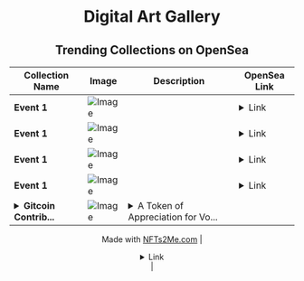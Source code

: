 <div align="center">

# Digital Art Gallery

## Trending Collections on OpenSea

| Collection Name                       | Image                                                                                     | Description                       | OpenSea Link                                                                                          |
|---------------------------------------|-------------------------------------------------------------------------------------------|-----------------------------------|--------------------------------------------------------------------------------------------------------|
| **Event 1** | ![Image](https://i.seadn.io/s/raw/files/9e738939485c3814870a68341a8049b7.jpg?w=500&auto=format?w=200&auto=format) |  | <details><summary>Link</summary>[Event 1](https://opensea.io/collection/event-1-30741)</details> |
| **Event 1** | ![Image](https://i.seadn.io/s/raw/files/9e738939485c3814870a68341a8049b7.jpg?w=500&auto=format?w=200&auto=format) |  | <details><summary>Link</summary>[Event 1](https://opensea.io/collection/event-1-30740)</details> |
| **Event 1** | ![Image](https://i.seadn.io/s/raw/files/9e738939485c3814870a68341a8049b7.jpg?w=500&auto=format?w=200&auto=format) |  | <details><summary>Link</summary>[Event 1](https://opensea.io/collection/event-1-30739)</details> |
| **Event 1** | ![Image](https://i.seadn.io/s/raw/files/9e738939485c3814870a68341a8049b7.jpg?w=500&auto=format?w=200&auto=format) |  | <details><summary>Link</summary>[Event 1](https://opensea.io/collection/event-1-30738)</details> |
| **<details><summary>Gitcoin Contrib...</summary>Gitcoin Contributor</details>** | ![Image](https://i.seadn.io/s/raw/files/7e204dbb821d7696adf37c95fa0592db.webp?w=500&auto=format?w=200&auto=format) | <details><summary>A Token of Appreciation for Vo...</summary>A Token of Appreciation for Voting for SUPRNTRLS in Sei Creator Funding #2

Made with [NFTs2Me.com](https://nfts2me.com/)</details> | <details><summary>Link</summary>[Gitcoin Contributor](https://opensea.io/collection/gitcoin-contributor)</details> |

</div>